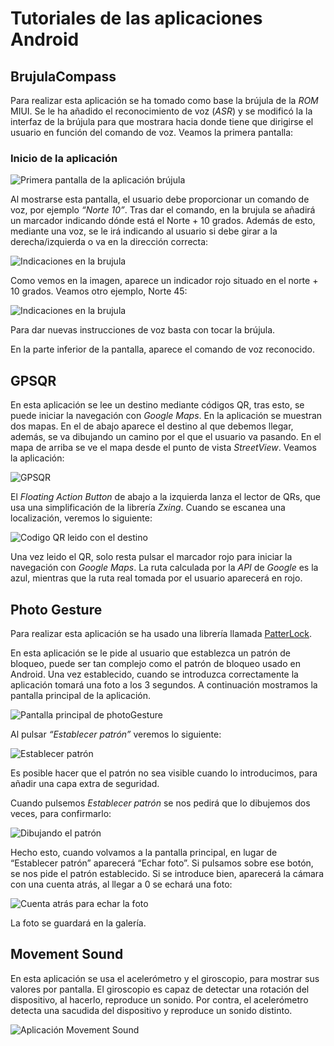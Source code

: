 # Tutoriales de las aplicaciones Android

## BrujulaCompass

Para realizar esta aplicación se ha tomado como base la brújula de la _ROM_ MIUI. Se le ha añadido el reconocimiento de voz (_ASR_) y se modificó la la interfaz de la brújula para que mostrara hacia donde tiene que dirigirse el usuario en función del comando de voz. Veamos la primera pantalla:

### Inicio de la aplicación

![Primera pantalla de la aplicación brújula](./img/inicioBrujula.png)

Al mostrarse esta pantalla, el usuario debe proporcionar un comando de voz, por ejemplo _“Norte 10”_. Tras dar el comando, en la brujula se añadirá un marcador indicando dónde está el Norte + 10 grados. Además de esto, mediante una voz, se le irá indicando al usuario si debe girar a la derecha/izquierda o va en la dirección correcta:

![Indicaciones en la brujula](./img/norte10.png)

Como vemos en la imagen, aparece un indicador rojo situado en el norte + 10 grados. Veamos otro ejemplo, Norte 45:

![Indicaciones en la brujula](./img/norte45.png)

Para dar nuevas instrucciones de voz basta con tocar la brújula.

En la parte inferior de la pantalla, aparece el comando de voz reconocido.

## GPSQR

En esta aplicación se lee un destino mediante códigos QR, tras esto, se puede iniciar la navegación con _Google Maps_. En la aplicación se muestran dos mapas. En el de abajo aparece el destino al que debemos llegar, además, se va dibujando un camino por el que el usuario va pasando. En el mapa de arriba se ve el mapa desde el punto de vista _StreetView_. Veamos la aplicación:

![GPSQR](./img/gpsQr.png)

El _Floating Action Button_ de abajo a la izquierda lanza el lector de QRs, que usa una simplificación de la librería _Zxing_. Cuando se escanea una localización, veremos lo siguiente:

![Codigo QR leido con el destino](./img/gqsqr_read.png)

Una vez leido el QR, solo resta pulsar el marcador rojo para iniciar la navegación con _Google Maps_. La ruta calculada por la _API_ de _Google_ es la azul, mientras que la ruta real tomada por el usuario aparecerá en rojo.

<!--Fotos de la ruta-->

## Photo Gesture

Para realizar esta aplicación se ha usado una librería llamada [PatterLock](https://github.com/DreaminginCodeZH/PatternLock).

En esta aplicación se le pide al usuario que establezca un patrón de bloqueo, puede ser tan complejo como el patrón de bloqueo usado en Android. Una vez establecido, cuando se introduzca correctamente la aplicación tomará una foto a los 3 segundos. A continuación mostramos la pantalla principal de la aplicación.

![Pantalla principal de photoGesture](./img/photoGesture.png)

Al pulsar _“Establecer patrón”_ veremos lo siguiente:

![Establecer patrón](./img/setPattern.png)

Es posible hacer que el patrón no sea visible cuando lo introducimos, para añadir una capa extra de seguridad.

Cuando pulsemos _Establecer patrón_ se nos pedirá que lo dibujemos dos veces, para confirmarlo:

![Dibujando el patrón](./img/drawingPatter.png)

Hecho esto, cuando volvamos a la pantalla principal, en lugar de “Establecer patrón” aparecerá “Echar foto”. Si pulsamos sobre ese botón, se nos pide el patrón establecido. Si se introduce bien, aparecerá la cámara con una cuenta atrás, al llegar a 0 se echará una foto:

![Cuenta atrás para echar la foto](./img/countdown.png)

La foto se guardará en la galería.

## Movement Sound

En esta aplicación se usa el acelerómetro y el giroscopio, para mostrar sus valores por pantalla. El giroscopio es capaz de detectar una rotación del dispositivo, al hacerlo, reproduce un sonido. Por contra, el acelerómetro detecta una sacudida del dispositivo y reproduce un sonido distinto.


![Aplicación Movement Sound](./img/movementSound.png)
